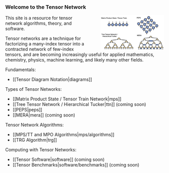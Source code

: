 ### Welcome to the Tensor Network

<img src="tensor_networks.png" style="float:right; width:40%; margin-left: 40px;"/>

This site is a resource for tensor network algorithms, theory, and software.


Tensor networks are a technique for factorizing
a many-index tensor into a contracted
network of few-index tensors, and are becoming increasingly
useful for applied mathematics, chemistry, physics, machine
learning, and likely many other fields.


Fundamentals:

- [[Tensor Diagram Notation|diagrams]]

Types of Tensor Networks:

- [[Matrix Product State / Tensor Train Network|mps]]
- [[Tree Tensor Network / Hierarchical Tucker|ttn]] (coming soon)
- [[PEPS|peps]]
- [[MERA|mera]] (coming soon)

Tensor Network Algorithms:

- [[MPS/TT and MPO Algorithms|mps/algorithms]]
- [[TRG Algorithm|trg]]

Computing with Tensor Networks:

- [[Tensor Software|software]] (coming soon)
- [[Tensor Benchmarks|software/benchmarks]] (coming soon)


<!--
![medium](tensor_networks.png)
Sections:
- [[Fundamentals|fundamentals]]
- [[Physics|physics]]
- [[Mathematics|mathematics]]
- [[Software|software]]
-->
